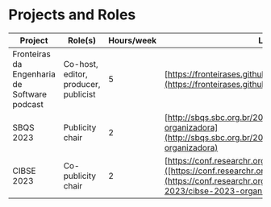 # Projects and Roles

| Project | Role(s) | Hours/week | Link |
|---------|---------|------------|------|
| Fronteiras da Engenharia de Software podcast  | Co-host, editor, producer, publicist        |       5     | [https://fronteirases.github.io/](https://fronteirases.github.io/)     |
| SBQS 2023        | Publicity chair        |    2        | [http://sbqs.sbc.org.br/2023/index.php/pt/comissao-organizadora](http://sbqs.sbc.org.br/2023/index.php/pt/comissao-organizadora)     |
| CIBSE 2023        | Co-publicity chair        |    2        | [https://conf.researchr.org/home/cibse-2023]([https://conf.researchr.org/home/cibse-2023](https://conf.researchr.org/committee/cibse-2023/cibse-2023-organizing-committee))     |
